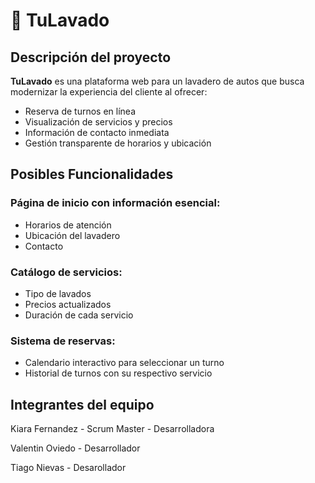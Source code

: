 # 🚗 TuLavado

## Descripción del proyecto
**TuLavado** es una plataforma web para un lavadero de autos que busca modernizar la experiencia del cliente al ofrecer:
- Reserva de turnos en línea
- Visualización de servicios y precios
- Información de contacto inmediata
- Gestión transparente de horarios y ubicación

## Posibles Funcionalidades 
### **Página de inicio con información esencial:**
- Horarios de atención
- Ubicación del lavadero
- Contacto
### **Catálogo de servicios:**
- Tipo de lavados
- Precios actualizados
- Duración de cada servicio
### **Sistema de reservas:**
- Calendario interactivo para seleccionar un turno
- Historial de turnos con su respectivo servicio

## **Integrantes del equipo** 
Kiara Fernandez  - Scrum Master - Desarrolladora

Valentin Oviedo  -  Desarrollador

Tiago Nievas - Desarollador
